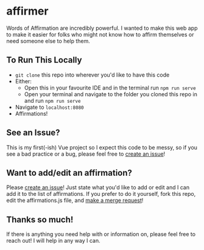 # affirmer

Words of Affirmation are incredibly powerful. I wanted to make this web app to make it easier for folks who might not know how to affirm themselves or need someone else to help them.

## To Run This Locally

- `git clone` this repo into wherever you'd like to have this code
- Either:
  - Open this in your favourite IDE and in the terminal run `npm run serve`
  - Open your terminal and navigate to the folder you cloned this repo in and run `npm run serve`
- Navigate to `localhost:8080`
- Affirmations!

## See an Issue?

This is my first(-ish) Vue project so I expect this code to be messy, so if you see a bad practice or a bug, please feel free to [create an issue](https://github.com/chinanwu/affirmer/issues)!

## Want to add/edit an affirmation?

Please [create an issue](https://github.com/chinanwu/affirmer/issues)! Just state what you'd like to add or edit and I can add it to the list of affirmations. If you prefer to do it yourself, fork this repo, edit the affirmations.js file, and [make a merge request](https://github.com/chinanwu/affirmer/pulls)!

## Thanks so much!

If there is anything you need help with or information on, please feel free to reach out! I will help in any way I can.
